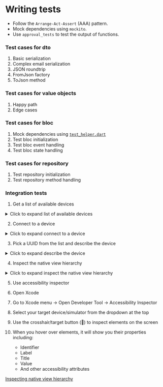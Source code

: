 # Writing tests
- Follow the `Arrange-Act-Assert` (AAA) pattern.
- Mock dependencies using `mockito`.
- Use `approval_tests` to test the output of functions.

### Test cases for dto
1. Basic serialization
2. Complex email serialization
3. JSON roundtrip
4. FromJson factory
5. ToJson method

### Test cases for value objects
1. Happy path
2. Edge cases

### Test cases for bloc

1. Mock dependencies using [`test_helper.dart`](../test/utils/test_helper.dart)
2. Test bloc initialization
3. Test bloc event handling
4. Test bloc state handling

### Test cases for repository

1. Test repository initialization
2. Test repository method handling

### Integration tests

1. Get a list of available devices

<details>
<summary>Click to expand list of available devices</summary>

input:
``` bash
idb list-targets
```
output:
``` bash
Marlon Subuyú’s iPhone | 00008101-001C348E2660001E | Booted | device | iOS 18.4.1 | arm64e | No Companion Connected
iPad (A16) | 958F1594-1D75-44BE-8235-8277C77B165E | Shutdown | simulator | iOS 18.4 | x86_64 | No Companion Connected
iPad Pro 11-inch (M4) | 6F8FD4E7-CF73-4906-B44B-72432F0C486F | Shutdown | simulator | iOS 18.4 | x86_64 | No Companion Connected
iPad Pro 13-inch (M4) | 71DB3EA7-C5C5-40CE-B804-393A428FAD0A | Shutdown | simulator | iOS 18.4 | x86_64 | No Companion Connected
```
| Device                    | UUID                                  | Status    | Type          | iOS       | Architecture  | Companion                                         |
|---------------------------|---------------------------------------|-----------|---------------|-----------|---------------|---------------------------------------------------|
| Marlon Subuyú’s iPhone    | 00008101-001C348E2660001E             | Booted    | device        | iOS 18.4.1| arm64e        | /tmp/idb/00008101-001C348E2660001E_companion.sock |
| iPad (A16)                | 958F1594-1D75-44BE-8235-8277C77B165E  | Shutdown  | simulator     | iOS 18.4  | x86_64        | No Companion Connected                            |
| iPad Pro 11-inch (M4)     | 6F8FD4E7-CF73-4906-B44B-72432F0C486F  | Shutdown  | simulator     | iOS 18.4  | x86_64        | No Companion Connected                            |
| iPad Pro 13-inch (M4)     | 71DB3EA7-C5C5-40CE-B804-393A428FAD0A  | Shutdown  | simulator     | iOS 18.4  | x86_64        | No Companion Connected                            |


</details>

2. Connect to a device

<details>
<summary>Click to expand connect to a device</summary>

input:
``` bash
idb connect 00008101-001C348E2660001E

idb connect 63A0D325-6A2F-4401-9B34-ED8E7B287B07
```
output:
``` bash
udid: 00008101-001C348E2660001E is_local: True
```

</details>

3. Pick a UUID from the list and describe the device

<details>
<summary>Click to expand describe the device</summary>

Use the json argument to display the device information in a more readable format.

input:
``` bash
idb describe --udid 00008101-001C348E2660001E --json
```

<details>
<summary>Click to expand output</summary>

output:
``` json
{
    "udid": "00008101-001C348E2660001E",
    "name": "Marlon Subuy\u00fa\u2019s iPhone",
    "target_type": "device",
    "state": "Booted",
    "os_version": "iOS 18.4.1",
    "architecture": "arm64e",
    "companion_info": {
        "udid": "00008101-001C348E2660001E",
        "is_local": true,
        "pid": null,
        "address": {
            "path": "/tmp/idb/00008101-001C348E2660001E_companion.sock"
        },
        "metadata": {}
    },
    "screen_dimensions": {
        "width": 0,
        "height": 0,
        "density": 0.0,
        "width_points": 0,
        "height_points": 0
    },
    "model": null,
    "device": null,
    "extended": {
        "device": {
            "HardwarePlatform": "t8101",
            "DieID": 7939084481724446,
            "EthernetAddress": "44:f2:1b:6d:43:86",
            "PasswordProtected": false,
            "Uses24HourClock": false,
            "BootSessionID": "9F82F113-DADC-4FF3-A142-DE5B2D73AF34",
            "HumanReadableProductVersionString": "18.4.1",
            "kCTPostponementInfoServiceProvisioningState": false,
            "BluetoothAddress": "44:f2:1b:75:94:28",
            "IsPaired": true,
            "TimeZone": "America/Santo_Domingo",
            "BasebandStatus": "BBInfoAvailable",
            "BrickState": false,
            "HardwareModel": "D53gAP",
            "DeviceName": "Marlon Subuy\u00fa\u2019s iPhone",
            "SoftwareBundleVersion": "",
            "PartitionType": "GUID_partition_scheme",
            "MLBSerialNumber": "F3X04420ZXUP55CA",
            "InternationalMobileEquipmentIdentity": "351793390749401",
            "WiFiAddress": "44:f2:1b:6d:ec:19",
            "BasebandVersion": "5.51.03",
            "BasebandMasterKeyHash": "1B41607650EBF11C6B39F41CB267DC64C121A9BCF44DBA5D28F55ACC86361BBA366554CD57B4C466055803E1EF81C870",
            "WirelessBoardSerialNumber": "095B2DB00229",
            "CarrierBundleInfoArray": [],
            "TelephonyCapability": true,
            "BasebandKeyHashInformation": {
                "AKeyStatus": 2,
                "SKeyStatus": 0
            },
            "UseRaptorCerts": true,
            "CPUArchitecture": "arm64e",
            "ProductVersion": "18.4.1",
            "ActivationStateAcknowledged": true,
            "SIMStatus": "kCTSIMSupportSIMStatusNotInserted",
            "BoardId": 12,
            "RegionInfo": "LL/A",
            "com.apple.mobile.backup": {
                "CloudBackupEnabled": true,
                "Version": "2.0",
                "RequiresEncryption": 0,
                "LastCloudBackupTZ": "GMT-4",
                "LastCloudBackupDate": 769034247
            },
            "FusingStatus": 3,
            "HostAttached": true,
            "ProductionSOC": true,
            "TrustedHostAttached": true,
            "DeviceClass": "iPhone",
            "ChipID": 33025,
            "SIMTrayStatus": "kCTSIMSupportSIMTrayInsertedNoSIM",
            "HasSiDP": true,
            "BasebandChipID": 938209,
            "UniqueDeviceID": "00008101-001C348E2660001E",
            "BasebandCertId": 3095201109,
            "FirmwareVersion": "iBoot-11881.100.993",
            "TimeZoneOffsetFromUTC": -14400,
            "ModelNumber": "MGH93",
            "InternationalMobileEquipmentIdentity2": "351793390695687",
            "MobileSubscriberNetworkCode": "",
            "MobileSubscriberCountryCode": "",
            "ProductType": "iPhone13,2",
            "PairRecordProtectionClass": 4,
            "ActivationState": "Activated",
            "NonVolatileRAM": {
                "boot-args": ""
            },
            "ProtocolVersion": "2",
            "DeviceColor": "1",
            "SerialNumber": "DNTDM1W00DXT",
            "BasebandActivationTicketVersion": "V2",
            "SupportedDeviceFamilies": [
                1
            ],
            "kCTPostponementStatus": "kCTPostponementStatusActivated",
            "UniqueChipID": 7939084481724446,
            "MobileEquipmentIdentifier": "35179339074940",
            "CertID": 3095201109,
            "TimeIntervalSince1970": 1747429388.650657,
            "ProductName": "iPhone OS",
            "BuildVersion": "22E252"
        }
    },
    "diagnostics": {},
    "metadata": {}
}
```
</details>

</details>

4. Inspect the native view hierarchy

<details>
<summary>Click to expand inspect the native view hierarchy</summary>
    input:
``` bash
idb ui describe-all --udid 63A0D325-6A2F-4401-9B34-ED8E7B287B07 --json
```

<details>
<summary>Click to expand output</summary>

output:
``` json
[
    {
        "AXFrame": "{{0, 0}, {430, 932}}",
        "AXUniqueId": null,
        "frame": {
            "y": 0,
            "x": 0,
            "width": 430,
            "height": 932
        },
        "role_description": "application",
        "AXLabel": " ",
        "content_required": false,
        "type": "Application",
        "title": null,
        "help": null,
        "custom_actions": [],
        "AXValue": null,
        "enabled": true,
        "role": "AXApplication",
        "subrole": null
    },
    {
        "AXFrame": "{{31, 82}, {174, 196.66666666666669}}",
        "AXUniqueId": "Maps",
        "frame": {
            "y": 82,
            "x": 31,
            "width": 174,
            "height": 196.66666666666669
        },
        "role_description": "button",
        "AXLabel": "Maps",
        "content_required": false,
        "type": "Button",
        "title": null,
        "help": null,
        "custom_actions": [
            "Edit mode",
            "Today",
            "App Library"
        ],
        "AXValue": "Widget",
        "enabled": true,
        "role": "AXButton",
        "subrole": null
    },
    {
        "AXFrame": "{{225, 82}, {174, 196.66666666666669}}",
        "AXUniqueId": "Calendar",
        "frame": {
            "y": 82,
            "x": 225,
            "width": 174,
            "height": 196.66666666666669
        },
        "role_description": "button",
        "AXLabel": "Calendar",
        "content_required": false,
        "type": "Button",
        "title": null,
        "help": null,
        "custom_actions": [
            "Edit mode",
            "Today",
            "App Library"
        ],
        "AXValue": "Widget, Stack",
        "enabled": true,
        "role": "AXButton",
        "subrole": null
    },
    {
        "AXFrame": "{{30.666666666666686, 294}, {72, 90.666666666666686}}",
        "AXUniqueId": "Calendar",
        "frame": {
            "y": 294,
            "x": 30.666666666666686,
            "width": 72,
            "height": 90.666666666666686
        },
        "role_description": "button",
        "AXLabel": "Calendar",
        "content_required": false,
        "type": "Button",
        "title": null,
        "help": "Double tap to open",
        "custom_actions": [
            "Edit mode",
            "Today",
            "App Library"
        ],
        "AXValue": "Friday, May 16",
        "enabled": true,
        "role": "AXButton",
        "subrole": null
    },
    {
        "AXFrame": "{{131.66666666666663, 294}, {68, 90.666666666666686}}",
        "AXUniqueId": "Photos",
        "frame": {
            "y": 294,
            "x": 131.66666666666663,
            "width": 68,
            "height": 90.666666666666686
        },
        "role_description": "button",
        "AXLabel": "Photos",
        "content_required": false,
        "type": "Button",
        "title": null,
        "help": "Double tap to open",
        "custom_actions": [
            "Edit mode",
            "Today",
            "App Library"
        ],
        "AXValue": "",
        "enabled": true,
        "role": "AXButton",
        "subrole": null
    },
    {
        "AXFrame": "{{223.33333333333337, 294}, {81.666666666666686, 90.666666666666686}}",
        "AXUniqueId": "Reminders",
        "frame": {
            "y": 294,
            "x": 223.33333333333337,
            "width": 81.666666666666686,
            "height": 90.666666666666686
        },
        "role_description": "button",
        "AXLabel": "Reminders",
        "content_required": false,
        "type": "Button",
        "title": null,
        "help": "Double tap to open",
        "custom_actions": [
            "Edit mode",
            "Today",
            "App Library"
        ],
        "AXValue": "",
        "enabled": true,
        "role": "AXButton",
        "subrole": null
    },
    {
        "AXFrame": "{{329, 294}, {68, 90.666666666666686}}",
        "AXUniqueId": "News",
        "frame": {
            "y": 294,
            "x": 329,
            "width": 68,
            "height": 90.666666666666686
        },
        "role_description": "button",
        "AXLabel": "News",
        "content_required": false,
        "type": "Button",
        "title": null,
        "help": "Double tap to open",
        "custom_actions": [
            "Edit mode",
            "Today",
            "App Library"
        ],
        "AXValue": "",
        "enabled": true,
        "role": "AXButton",
        "subrole": null
    },
    {
        "AXFrame": "{{33, 400}, {68, 90.666666666666686}}",
        "AXUniqueId": "Maps",
        "frame": {
            "y": 400,
            "x": 33,
            "width": 68,
            "height": 90.666666666666686
        },
        "role_description": "button",
        "AXLabel": "Maps",
        "content_required": false,
        "type": "Button",
        "title": null,
        "help": "Double tap to open",
        "custom_actions": [
            "Edit mode",
            "Today",
            "App Library"
        ],
        "AXValue": "",
        "enabled": true,
        "role": "AXButton",
        "subrole": null
    },
    {
        "AXFrame": "{{131.66666666666663, 400}, {68, 90.666666666666686}}",
        "AXUniqueId": "Health",
        "frame": {
            "y": 400,
            "x": 131.66666666666663,
            "width": 68,
            "height": 90.666666666666686
        },
        "role_description": "button",
        "AXLabel": "Health",
        "content_required": false,
        "type": "Button",
        "title": null,
        "help": "Double tap to open",
        "custom_actions": [
            "Edit mode",
            "Today",
            "App Library"
        ],
        "AXValue": "",
        "enabled": true,
        "role": "AXButton",
        "subrole": null
    },
    {
        "AXFrame": "{{230.33333333333337, 400}, {68, 90.666666666666686}}",
        "AXUniqueId": "Wallet",
        "frame": {
            "y": 400,
            "x": 230.33333333333337,
            "width": 68,
            "height": 90.666666666666686
        },
        "role_description": "button",
        "AXLabel": "Wallet",
        "content_required": false,
        "type": "Button",
        "title": null,
        "help": "Double tap to open",
        "custom_actions": [
            "Edit mode",
            "Today",
            "App Library"
        ],
        "AXValue": "",
        "enabled": true,
        "role": "AXButton",
        "subrole": null
    },
    {
        "AXFrame": "{{328.66666666666674, 400}, {68.333333333333314, 90.666666666666686}}",
        "AXUniqueId": "Settings",
        "frame": {
            "y": 400,
            "x": 328.66666666666674,
            "width": 68.333333333333314,
            "height": 90.666666666666686
        },
        "role_description": "button",
        "AXLabel": "Settings",
        "content_required": false,
        "type": "Button",
        "title": null,
        "help": "Double tap to open",
        "custom_actions": [
            "Edit mode",
            "Today",
            "App Library"
        ],
        "AXValue": "",
        "enabled": true,
        "role": "AXButton",
        "subrole": null
    },
    {
        "AXFrame": "{{176, 756.66666666666674}, {78, 30}}",
        "AXUniqueId": "spotlight-pill",
        "frame": {
            "y": 756.66666666666674,
            "x": 176,
            "width": 78,
            "height": 30
        },
        "role_description": "slider",
        "AXLabel": "Search",
        "content_required": false,
        "type": "Slider",
        "title": null,
        "help": "Activate to open Spotlight.",
        "custom_actions": [],
        "AXValue": "Page 1 of 2",
        "enabled": true,
        "role": "AXSlider",
        "subrole": null
    },
    {
        "AXFrame": "{{132, 831}, {68, 68}}",
        "AXUniqueId": "Safari",
        "frame": {
            "y": 831,
            "x": 132,
            "width": 68,
            "height": 68
        },
        "role_description": "button",
        "AXLabel": "Safari",
        "content_required": false,
        "type": "Button",
        "title": null,
        "help": "Double tap to open",
        "custom_actions": [
            "Edit mode",
            "Today",
            "App Library"
        ],
        "AXValue": "",
        "enabled": true,
        "role": "AXButton",
        "subrole": null
    },
    {
        "AXFrame": "{{230.66666666666663, 831}, {68, 68}}",
        "AXUniqueId": "Messages",
        "frame": {
            "y": 831,
            "x": 230.66666666666663,
            "width": 68,
            "height": 68
        },
        "role_description": "button",
        "AXLabel": "Messages",
        "content_required": false,
        "type": "Button",
        "title": null,
        "help": "Double tap to open",
        "custom_actions": [
            "Edit mode",
            "Today",
            "App Library"
        ],
        "AXValue": "",
        "enabled": true,
        "role": "AXButton",
        "subrole": null
    }
]
```
</details>
</details>


5. Use accessibility inspector

1. Open Xcode
2. Go to Xcode menu → Open Developer Tool → Accessibility Inspector
3. Select your target device/simulator from the dropdown at the top
4. Use the crosshair/target button (🎯) to inspect elements on the screen
5. When you hover over elements, it will show you their properties including:
    - Identifier
    - Label
    - Title
    - Value
    - And other accessibility attributes


[Inspecting native view hierarchy](https://patrol.leancode.co/tips-and-tricks#inspecting-native-view-hierarchy)